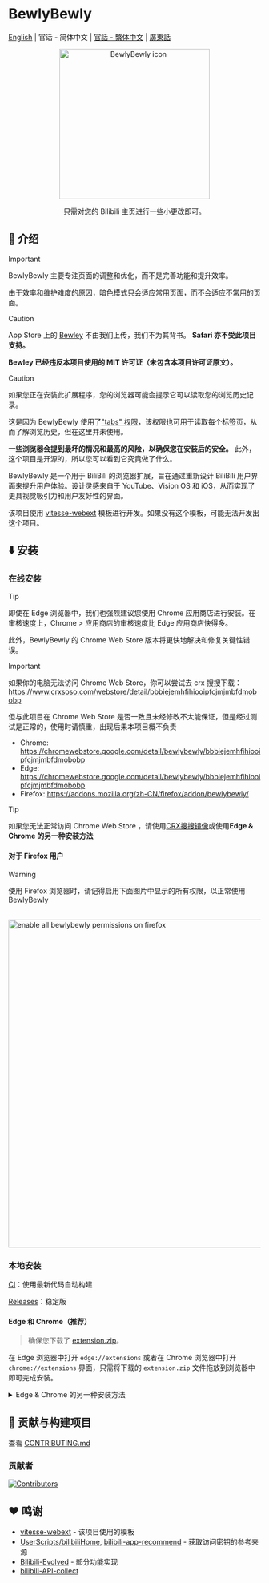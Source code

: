 # BewlyBewly

[English](README.md) | 官话 - 简体中文 | [官話 - 繁体中文](README-cmn_TW.md) | [廣東話](README-jyut.md)

<p align="center" style="margin-bottom: 0px !important;">
<img width="300" alt="BewlyBewly icon" src="https://cdn.jsdelivr.net/gh/BewlyBewly/Imgs/logos/bewlybewly-vtuber-logo.png"><br/>
</p>

<p align="center">只需对您的 Bilibili 主页进行一些小更改即可。</p>

<!-- ![min1](https://github.com/hakadao/BewlyBewly/assets/33394391/951f9e2a-d0e1-452c-83a9-dc6d85c4d441)
![min2](https://github.com/hakadao/BewlyBewly/assets/33394391/3e75dd20-f60b-4645-b434-23a24c72959c) -->

## 👋 介绍

> [!IMPORTANT]
> BewlyBewly 主要专注页面的调整和优化，而不是完善功能和提升效率。
>
> 由于效率和维护难度的原因，暗色模式只会适应常用页面，而不会适应不常用的页面。

> [!CAUTION]
> App Store 上的 [Bewley](https://apps.apple.com/app/bewley/id6741677642) 不由我们上传，我们不为其背书。 **Safari 亦不受此项目支持。**
>
> **Bewley 已经违反本项目使用的 MIT 许可证（未包含本项目许可证原文）。**

> [!CAUTION]
> 如果您正在安装此扩展程序，您的浏览器可能会提示它可以读取您的浏览历史记录。
>
> 这是因为 BewlyBewly 使用了["tabs" 权限](https://developer.chrome.com/docs/extensions/reference/api/tabs)，该权限也可用于读取每个标签页，从而了解浏览历史，但在这里并未使用。
>
> **一些浏览器会提到最坏的情况和最高的风险，以确保您在安装后的安全。**
> 此外，这个项目是开源的，所以您可以看到它究竟做了什么。

BewlyBewly 是一个用于 BiliBili 的浏览器扩展，旨在通过重新设计 BiliBili 用户界面来提升用户体验。设计灵感来自于 YouTube、Vision OS 和 iOS，从而实现了更具视觉吸引力和用户友好性的界面。

该项目使用 [vitesse-webext](https://github.com/antfu/vitesse-webext) 模板进行开发。如果没有这个模板，可能无法开发出这个项目。

## ⬇️ 安装

### 在线安装

> [!TIP]
> 即使在 Edge 浏览器中，我们也强烈建议您使用 Chrome 应用商店进行安装。在审核速度上，Chrome > 应用商店的审核速度比 Edge 应用商店快得多。
>
> 此外，BewlyBewly 的 Chrome Web Store 版本将更快地解决和修复关键性错误。

> [!IMPORTANT]
> 如果你的电脑无法访问 Chrome Web Store，你可以尝试去 crx 搜搜下载：<https://www.crxsoso.com/webstore/detail/bbbiejemhfihiooipfcjmjmbfdmobobp>
>
> 但与此项目在 Chrome Web Store 是否一致且未经修改不太能保证，但是经过测试是正常的，使用时请慎重，出现后果本项目概不负责

- Chrome: <https://chromewebstore.google.com/detail/bewlybewly/bbbiejemhfihiooipfcjmjmbfdmobobp>
- Edge: <https://chromewebstore.google.com/detail/bewlybewly/bbbiejemhfihiooipfcjmjmbfdmobobp>
- Firefox: <https://addons.mozilla.org/zh-CN/firefox/addon/bewlybewly/>

> [!TIP]
>
> 如果您无法正常访问 Chrome Web Store ，请使用[CRX搜搜镜像](https://www.crxsoso.com/webstore/detail/bbbiejemhfihiooipfcjmjmbfdmobobp)或使用<strong>Edge & Chrome 的另一种安装方法</strong>
#### 对于 Firefox 用户

> [!WARNING]
> 使用 Firefox 浏览器时，请记得启用下面图片中显示的所有权限，以正常使用 BewlyBewly

<br/> <img width="655" alt="enable all bewlybewly permissions on firefox" src="https://github.com/hakadao/BewlyBewly/assets/33394391/9566aed8-040a-4435-a2ec-c61117f8e429">

### 本地安装

[CI](https://github.com/hakadao/BewlyBewly/actions)：使用最新代码自动构建

[Releases](https://github.com/hakadao/BewlyBewly/releases)：稳定版

#### Edge 和 Chrome（推荐）

> 确保您下载了 [extension.zip](https://github.com/hakadao/BewlyBewly/releases)。

在 Edge 浏览器中打开 `edge://extensions` 或者在 Chrome 浏览器中打开 `chrome://extensions` 界面，只需将下载的 `extension.zip` 文件拖放到浏览器中即可完成安装。

<details>
 <summary> Edge & Chrome 的另一种安装方法 </summary>

#### Edge

> 确保您下载了 [extension.zip](https://github.com/hakadao/BewlyBewly/releases) 并解压缩该文件。

1. 在地址栏输入 `edge://extensions/` 并按回车
2. 打开 `开发者模式` 并点击 `加载已解压的拓展程序` <br/> <img width="655" alt="image" src="https://user-images.githubusercontent.com/33394391/232246901-e3544c16-bde2-480d-b770-ca5242793963.png">
3. 在浏览器中加载解压后的扩展文件夹

#### Chrome

> 确保您下载了 [extension.zip](https://github.com/hakadao/BewlyBewly/releases) 并解压缩该文件。

1. 在地址栏输入 `chrome://extensions/` 并按回车
2. 打开 `开发者模式` 并点击 `加载已解压的拓展程序` <br/> <img width="655" alt="Snipaste_2022-03-27_18-17-04" src="https://user-images.githubusercontent.com/33394391/160276882-13da0484-92c1-47dd-add8-7655c5c2bf1c.png">
3. 在浏览器中加载解压后的扩展文件夹

</details>

## 🤝 贡献与构建项目

查看 [CONTRIBUTING.md](docs/CONTRIBUTING-cmn_CN.md)

### 贡献者

[![Contributors](https://contrib.rocks/image?repo=hakadao/BewlyBewly)](https://github.com/BewlyBewly/BewlyBewly/graphs/contributors)

## ❤️ 鸣谢

- [vitesse-webext](https://github.com/antfu/vitesse-webext) - 该项目使用的模板
- [UserScripts/bilibiliHome](https://github.com/indefined/UserScripts/tree/master/bilibiliHome),
[bilibili-app-recommend](https://github.com/magicdawn/bilibili-app-recommend) - 获取访问密钥的参考来源
- [Bilibili-Evolved](https://github.com/the1812/Bilibili-Evolved) - 部分功能实现
- [bilibili-API-collect](https://github.com/SocialSisterYi/bilibili-API-collect)
